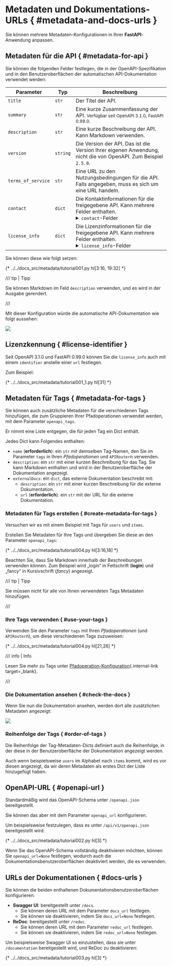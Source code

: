# Metadaten und Dokumentations-URLs { #metadata-and-docs-urls }

Sie können mehrere Metadaten-Konfigurationen in Ihrer **FastAPI**-Anwendung anpassen.

## Metadaten für die API { #metadata-for-api }

Sie können die folgenden Felder festlegen, die in der OpenAPI-Spezifikation und in den Benutzeroberflächen der automatischen API-Dokumentation verwendet werden:

| Parameter | Typ | Beschreibung |
|------------|------|-------------|
| `title` | `str` | Der Titel der API. |
| `summary` | `str` | Eine kurze Zusammenfassung der API. <small>Verfügbar seit OpenAPI 3.1.0, FastAPI 0.99.0.</small> |
| `description` | `str` | Eine kurze Beschreibung der API. Kann Markdown verwenden. |
| `version` | `string` | Die Version der API. Das ist die Version Ihrer eigenen Anwendung, nicht die von OpenAPI. Zum Beispiel `2.5.0`. |
| `terms_of_service` | `str` | Eine URL zu den Nutzungsbedingungen für die API. Falls angegeben, muss es sich um eine URL handeln. |
| `contact` | `dict` | Die Kontaktinformationen für die freigegebene API. Kann mehrere Felder enthalten. <details><summary><code>contact</code>-Felder</summary><table><thead><tr><th>Parameter</th><th>Typ</th><th>Beschreibung</th></tr></thead><tbody><tr><td><code>name</code></td><td><code>str</code></td><td>Der identifizierende Name der Kontaktperson/Organisation.</td></tr><tr><td><code>url</code></td><td><code>str</code></td><td>Die URL, die auf die Kontaktinformationen verweist. MUSS im Format einer URL vorliegen.</td></tr><tr><td><code>email</code></td><td><code>str</code></td><td>Die E-Mail-Adresse der Kontaktperson/Organisation. MUSS im Format einer E-Mail-Adresse vorliegen.</td></tr></tbody></table></details> |
| `license_info` | `dict` | Die Lizenzinformationen für die freigegebene API. Kann mehrere Felder enthalten. <details><summary><code>license_info</code>-Felder</summary><table><thead><tr><th>Parameter</th><th>Typ</th><th>Beschreibung</th></tr></thead><tbody><tr><td><code>name</code></td><td><code>str</code></td><td><strong>ERFORDERLICH</strong> (wenn eine <code>license_info</code> festgelegt ist). Der für die API verwendete Lizenzname.</td></tr><tr><td><code>identifier</code></td><td><code>str</code></td><td>Ein <a href="https://spdx.org/licenses/" class="external-link" target="_blank">SPDX</a>-Lizenzausdruck für die API. Das Feld <code>identifier</code> und das Feld <code>url</code> schließen sich gegenseitig aus. <small>Verfügbar seit OpenAPI 3.1.0, FastAPI 0.99.0.</small></td></tr><tr><td><code>url</code></td><td><code>str</code></td><td>Eine URL zur Lizenz, die für die API verwendet wird. MUSS im Format einer URL vorliegen.</td></tr></tbody></table></details> |

Sie können diese wie folgt setzen:

{* ../../docs_src/metadata/tutorial001.py hl[3:16, 19:32] *}

/// tip | Tipp

Sie können Markdown im Feld `description` verwenden, und es wird in der Ausgabe gerendert.

///

Mit dieser Konfiguration würde die automatische API-Dokumentation wie folgt aussehen:

<img src="/img/tutorial/metadata/image01.png">

## Lizenzkennung { #license-identifier }

Seit OpenAPI 3.1.0 und FastAPI 0.99.0 können Sie die `license_info` auch mit einem `identifier` anstelle einer `url` festlegen.

Zum Beispiel:

{* ../../docs_src/metadata/tutorial001_1.py hl[31] *}

## Metadaten für Tags { #metadata-for-tags }

Sie können auch zusätzliche Metadaten für die verschiedenen Tags hinzufügen, die zum Gruppieren Ihrer Pfadoperationen verwendet werden, mit dem Parameter `openapi_tags`.

Er nimmt eine Liste entgegen, die für jeden Tag ein Dict enthält.

Jedes Dict kann Folgendes enthalten:

* `name` (**erforderlich**): ein `str` mit demselben Tag-Namen, den Sie im Parameter `tags` in Ihren *Pfadoperationen* und `APIRouter`n verwenden.
* `description`: ein `str` mit einer kurzen Beschreibung für das Tag. Sie kann Markdown enthalten und wird in der Benutzeroberfläche der Dokumentation angezeigt.
* `externalDocs`: ein `dict`, das externe Dokumentation beschreibt mit:
    * `description`: ein `str` mit einer kurzen Beschreibung für die externe Dokumentation.
    * `url` (**erforderlich**): ein `str` mit der URL für die externe Dokumentation.

### Metadaten für Tags erstellen { #create-metadata-for-tags }

Versuchen wir es mit einem Beispiel mit Tags für `users` und `items`.

Erstellen Sie Metadaten für Ihre Tags und übergeben Sie diese an den Parameter `openapi_tags`:

{* ../../docs_src/metadata/tutorial004.py hl[3:16,18] *}

Beachten Sie, dass Sie Markdown innerhalb der Beschreibungen verwenden können. Zum Beispiel wird „login“ in Fettschrift (**login**) und „fancy“ in Kursivschrift (_fancy_) angezeigt.

/// tip | Tipp

Sie müssen nicht für alle von Ihnen verwendeten Tags Metadaten hinzufügen.

///

### Ihre Tags verwenden { #use-your-tags }

Verwenden Sie den Parameter `tags` mit Ihren *Pfadoperationen* (und `APIRouter`n), um diese verschiedenen Tags zuzuweisen:

{* ../../docs_src/metadata/tutorial004.py hl[21,26] *}

/// info | Info

Lesen Sie mehr zu Tags unter [Pfadoperation-Konfiguration](path-operation-configuration.md#tags){.internal-link target=_blank}.

///

### Die Dokumentation ansehen { #check-the-docs }

Wenn Sie nun die Dokumentation ansehen, werden dort alle zusätzlichen Metadaten angezeigt:

<img src="/img/tutorial/metadata/image02.png">

### Reihenfolge der Tags { #order-of-tags }

Die Reihenfolge der Tag-Metadaten-Dicts definiert auch die Reihenfolge, in der diese in der Benutzeroberfläche der Dokumentation angezeigt werden.

Auch wenn beispielsweise `users` im Alphabet nach `items` kommt, wird es vor diesen angezeigt, da wir deren Metadaten als erstes Dict der Liste hinzugefügt haben.

## OpenAPI-URL { #openapi-url }

Standardmäßig wird das OpenAPI-Schema unter `/openapi.json` bereitgestellt.

Sie können das aber mit dem Parameter `openapi_url` konfigurieren.

Um beispielsweise festzulegen, dass es unter `/api/v1/openapi.json` bereitgestellt wird:

{* ../../docs_src/metadata/tutorial002.py hl[3] *}

Wenn Sie das OpenAPI-Schema vollständig deaktivieren möchten, können Sie `openapi_url=None` festlegen, wodurch auch die Dokumentationsbenutzeroberflächen deaktiviert werden, die es verwenden.

## URLs der Dokumentationen { #docs-urls }

Sie können die beiden enthaltenen Dokumentationsbenutzeroberflächen konfigurieren:

* **Swagger UI**: bereitgestellt unter `/docs`.
    * Sie können deren URL mit dem Parameter `docs_url` festlegen.
    * Sie können sie deaktivieren, indem Sie `docs_url=None` festlegen.
* **ReDoc**: bereitgestellt unter `/redoc`.
    * Sie können deren URL mit dem Parameter `redoc_url` festlegen.
    * Sie können sie deaktivieren, indem Sie `redoc_url=None` festlegen.

Um beispielsweise Swagger UI so einzustellen, dass sie unter `/documentation` bereitgestellt wird, und ReDoc zu deaktivieren:

{* ../../docs_src/metadata/tutorial003.py hl[3] *}
